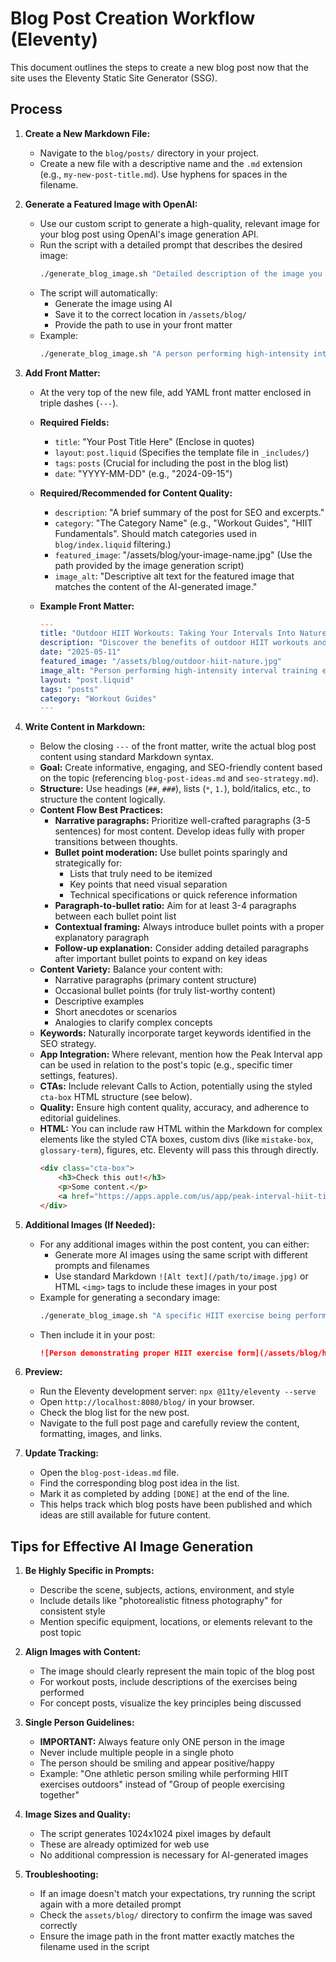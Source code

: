 # Blog Post Creation Workflow (Eleventy)

This document outlines the steps to create a new blog post now that the site uses the Eleventy Static Site Generator (SSG).

## Process

1.  **Create a New Markdown File:**
    *   Navigate to the `blog/posts/` directory in your project.
    *   Create a new file with a descriptive name and the `.md` extension (e.g., `my-new-post-title.md`). Use hyphens for spaces in the filename.

2.  **Generate a Featured Image with OpenAI:**
    *   Use our custom script to generate a high-quality, relevant image for your blog post using OpenAI's image generation API.
    *   Run the script with a detailed prompt that describes the desired image:
        ```bash
        ./generate_blog_image.sh "Detailed description of the image you want, including style details like 'photorealistic'" "filename-for-image.jpg"
        ```
    *   The script will automatically:
        *   Generate the image using AI
        *   Save it to the correct location in `/assets/blog/`
        *   Provide the path to use in your front matter
    *   Example:
        ```bash
        ./generate_blog_image.sh "A person performing high-intensity interval training exercises outdoors with mountains in the background, photorealistic fitness photography" "hiit-nature-workout.jpg"
        ```

3.  **Add Front Matter:**
    *   At the very top of the new file, add YAML front matter enclosed in triple dashes (`---`).
    *   **Required Fields:**
        *   `title`: "Your Post Title Here" (Enclose in quotes)
        *   `layout`: `post.liquid` (Specifies the template file in `_includes/`)
        *   `tags`: `posts` (Crucial for including the post in the blog list)
        *   `date`: "YYYY-MM-DD" (e.g., "2024-09-15")
    *   **Required/Recommended for Content Quality:**
        *   `description`: "A brief summary of the post for SEO and excerpts."
        *   `category`: "The Category Name" (e.g., "Workout Guides", "HIIT Fundamentals". Should match categories used in `blog/index.liquid` filtering.)
        *   `featured_image`: "/assets/blog/your-image-name.jpg" (Use the path provided by the image generation script)
        *   `image_alt`: "Descriptive alt text for the featured image that matches the content of the AI-generated image."

    *   **Example Front Matter:**
        ```yaml
        ---
        title: "Outdoor HIIT Workouts: Taking Your Intervals Into Nature"
        description: "Discover the benefits of outdoor HIIT workouts and learn how to create effective interval training sessions using natural environments and minimal equipment."
        date: "2025-05-11"
        featured_image: "/assets/blog/outdoor-hiit-nature.jpg"
        image_alt: "Person performing high-intensity interval training exercises in a scenic natural outdoor setting with mountains and trees"
        layout: "post.liquid"
        tags: "posts"
        category: "Workout Guides"
        ---
        ```

4.  **Write Content in Markdown:**
    *   Below the closing `---` of the front matter, write the actual blog post content using standard Markdown syntax.
    *   **Goal:** Create informative, engaging, and SEO-friendly content based on the topic (referencing `blog-post-ideas.md` and `seo-strategy.md`).
    *   **Structure:** Use headings (`##`, `###`), lists (`*`, `1.`), bold/italics, etc., to structure the content logically.
    *   **Content Flow Best Practices:**
        * **Narrative paragraphs:** Prioritize well-crafted paragraphs (3-5 sentences) for most content. Develop ideas fully with proper transitions between thoughts.
        * **Bullet point moderation:** Use bullet points sparingly and strategically for:
            - Lists that truly need to be itemized
            - Key points that need visual separation
            - Technical specifications or quick reference information
        * **Paragraph-to-bullet ratio:** Aim for at least 3-4 paragraphs between each bullet point list
        * **Contextual framing:** Always introduce bullet points with a proper explanatory paragraph
        * **Follow-up explanation:** Consider adding detailed paragraphs after important bullet points to expand on key ideas
    *   **Content Variety:** Balance your content with:
        * Narrative paragraphs (primary content structure)
        * Occasional bullet points (for truly list-worthy content)
        * Descriptive examples
        * Short anecdotes or scenarios
        * Analogies to clarify complex concepts
    *   **Keywords:** Naturally incorporate target keywords identified in the SEO strategy.
    *   **App Integration:** Where relevant, mention how the Peak Interval app can be used in relation to the post's topic (e.g., specific timer settings, features).
    *   **CTAs:** Include relevant Calls to Action, potentially using the styled `cta-box` HTML structure (see below).
    *   **Quality:** Ensure high content quality, accuracy, and adherence to editorial guidelines.
    *   **HTML:** You can include raw HTML within the Markdown for complex elements like the styled CTA boxes, custom divs (like `mistake-box`, `glossary-term`), figures, etc. Eleventy will pass this through directly.
        ```html
        <div class="cta-box">
            <h3>Check this out!</h3>
            <p>Some content.</p>
            <a href="https://apps.apple.com/us/app/peak-interval-hiit-timer/id6741055716" class="cta-button">Download Peak Interval</a>
        </div>
        ```

5.  **Additional Images (If Needed):**
    *   For any additional images within the post content, you can either:
        *   Generate more AI images using the same script with different prompts and filenames
        *   Use standard Markdown `![Alt text](/path/to/image.jpg)` or HTML `<img>` tags to include these images in your post
    *   Example for generating a secondary image:
        ```bash
        ./generate_blog_image.sh "A specific HIIT exercise being performed in a park, side angle view, photorealistic" "hiit-exercise-demo.jpg"
        ```
    *   Then include it in your post:
        ```markdown
        ![Person demonstrating proper HIIT exercise form](/assets/blog/hiit-exercise-demo.jpg)
        ```

6.  **Preview:**
    *   Run the Eleventy development server: `npx @11ty/eleventy --serve`
    *   Open `http://localhost:8080/blog/` in your browser.
    *   Check the blog list for the new post.
    *   Navigate to the full post page and carefully review the content, formatting, images, and links.

7.  **Update Tracking:**
    *   Open the `blog-post-ideas.md` file.
    *   Find the corresponding blog post idea in the list.
    *   Mark it as completed by adding `[DONE]` at the end of the line.
    *   This helps track which blog posts have been published and which ideas are still available for future content.

## Tips for Effective AI Image Generation

1. **Be Highly Specific in Prompts:**
   * Describe the scene, subjects, actions, environment, and style
   * Include details like "photorealistic fitness photography" for consistent style
   * Mention specific equipment, locations, or elements relevant to the post topic

2. **Align Images with Content:**
   * The image should clearly represent the main topic of the blog post
   * For workout posts, include descriptions of the exercises being performed
   * For concept posts, visualize the key principles being discussed

3. **Single Person Guidelines:**
   * **IMPORTANT:** Always feature only ONE person in the image
   * Never include multiple people in a single photo
   * The person should be smiling and appear positive/happy
   * Example: "One athletic person smiling while performing HIIT exercises outdoors" instead of "Group of people exercising together"

4. **Image Sizes and Quality:**
   * The script generates 1024x1024 pixel images by default
   * These are already optimized for web use
   * No additional compression is necessary for AI-generated images

5. **Troubleshooting:**
   * If an image doesn't match your expectations, try running the script again with a more detailed prompt
   * Check the `assets/blog/` directory to confirm the image was saved correctly
   * Ensure the image path in the front matter exactly matches the filename used in the script
